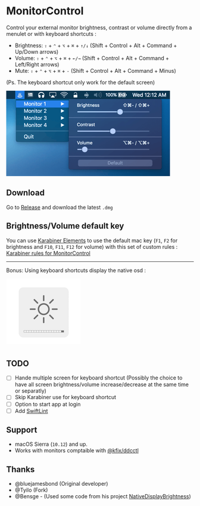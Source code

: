 # MonitorControl

Control your external monitor brightness, contrast or volume directly from a menulet or with keyboard shortcuts :

- Brightness: `⇧` + `⌃` + `⌥` + `⌘` + `↑/↓` (Shift + Control + Alt + Command + Up/Down arrows)
- Volume: `⇧` + `⌃` + `⌥` + `⌘` + `←/→` (Shift + Control + Alt + Command + Left/Right arrows)
- Mute: `⇧` + `⌃` + `⌥` + `⌘` + `-` (Shift + Control + Alt + Command + Minus)

(Ps. The keyboard shortcut only work for the default screen)

![MonitorControl menulet](./.github/menulet.png)

## Download

Go to [Release](./) and download the latest `.dmg`

## Brightness/Volume default key
You can use [Karabiner Elements](https://github.com/tekezo/Karabiner-Elements/) to use the default mac key (`F1`, `F2` for brightness and `F10`, `F11`, `F12` for volume) with this set of custom rules : [Karabiner rules for MonitorControl](karabiner://karabiner/assets/complex_modifications/import?url=https%3A%2F%2Fraw.githubusercontent.com%2Fthe0neyouseek%2FMonitorControl%2Fmaster%2F.github%2Frules.json)

---

Bonus: Using keyboard shortcuts display the native osd :

![MonitorControl OSD](./.github/osd.png)

## TODO

- [ ] Hande multiple screen for keyboard shortcut (Possibly the choice to have all screen brightness/volume increase/decrease at the same time or separatly) 
- [ ] Skip Karabiner use for keyboard shortcut
- [ ] Option to start app at login
- [ ] Add [SwiftLint](https://github.com/realm/SwiftLint)

## Support
- macOS Sierra (`10.12`) and up.
- Works with monitors comptaible with [@kfix/ddcctl](https://github.com/kfix/ddcctl)

## Thanks
- @bluejamesbond (Original developer)
- @Tyilo (Fork)
- @Bensge - (Used some code from his project [NativeDisplayBrightness](https://github.com/Bensge/NativeDisplayBrightness))